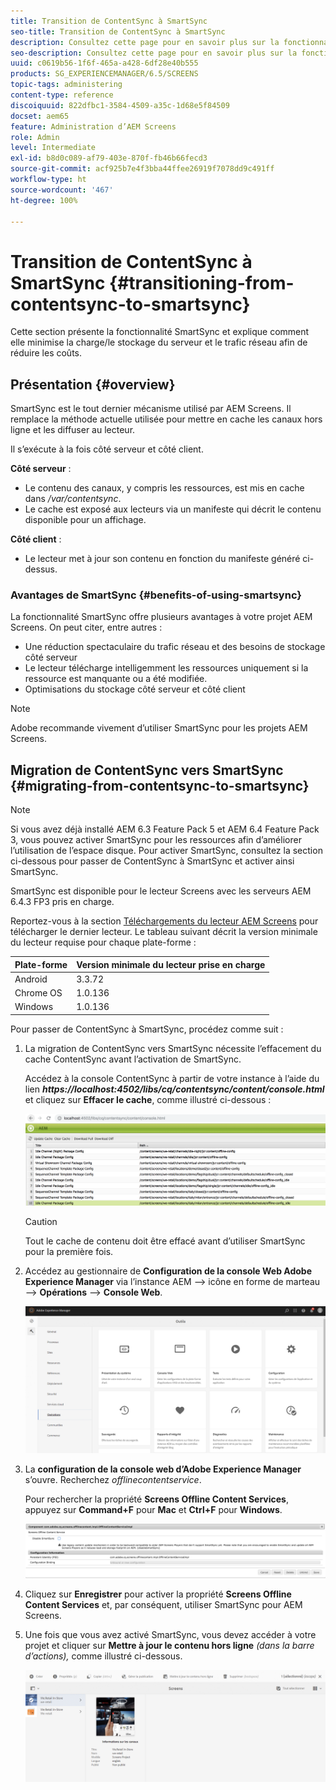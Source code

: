 ```yaml
---
title: Transition de ContentSync à SmartSync
seo-title: Transition de ContentSync à SmartSync
description: Consultez cette page pour en savoir plus sur la fonctionnalité SmartSync et sur la transition de ContentSync à SmartSync.
seo-description: Consultez cette page pour en savoir plus sur la fonctionnalité SmartSync et sur la transition de ContentSync à SmartSync.
uuid: c0619b56-1f6f-465a-a428-6df28e40b555
products: SG_EXPERIENCEMANAGER/6.5/SCREENS
topic-tags: administering
content-type: reference
discoiquuid: 822dfbc1-3584-4509-a35c-1d68e5f84509
docset: aem65
feature: Administration d’AEM Screens
role: Admin
level: Intermediate
exl-id: b8d0c089-af79-403e-870f-fb46b66fecd3
source-git-commit: acf925b7e4f3bba44ffee26919f7078dd9c491ff
workflow-type: ht
source-wordcount: '467'
ht-degree: 100%

---
```


# Transition de ContentSync à SmartSync {#transitioning-from-contentsync-to-smartsync}

Cette section présente la fonctionnalité SmartSync et explique comment elle minimise la charge/le stockage du serveur et le trafic réseau afin de réduire les coûts.

## Présentation {#overview}

SmartSync est le tout dernier mécanisme utilisé par AEM Screens. Il remplace la méthode actuelle utilisée pour mettre en cache les canaux hors ligne et les diffuser au lecteur.

Il s’exécute à la fois côté serveur et côté client.

**Côté serveur** :

* Le contenu des canaux, y compris les ressources, est mis en cache dans */var/contentsync*.
* Le cache est exposé aux lecteurs via un manifeste qui décrit le contenu disponible pour un affichage.

**Côté client** :

* Le lecteur met à jour son contenu en fonction du manifeste généré ci-dessus.

### Avantages de SmartSync {#benefits-of-using-smartsync}

La fonctionnalité SmartSync offre plusieurs avantages à votre projet AEM Screens. On peut citer, entre autres :

* Une réduction spectaculaire du trafic réseau et des besoins de stockage côté serveur
* Le lecteur télécharge intelligemment les ressources uniquement si la ressource est manquante ou a été modifiée.
* Optimisations du stockage côté serveur et côté client

>[!NOTE]
>
>Adobe recommande vivement d’utiliser SmartSync pour les projets AEM Screens.

## Migration de ContentSync vers SmartSync {#migrating-from-contentsync-to-smartsync}

>[!NOTE]
>
>Si vous avez déjà installé AEM 6.3 Feature Pack 5 et AEM 6.4 Feature Pack 3, vous pouvez activer SmartSync pour les ressources afin d’améliorer l’utilisation de l’espace disque. Pour activer SmartSync, consultez la section ci-dessous pour passer de ContentSync à SmartSync et activer ainsi SmartSync.
>
>SmartSync est disponible pour le lecteur Screens avec les serveurs AEM 6.4.3 FP3 pris en charge.
>
>Reportez-vous à la section [Téléchargements du lecteur AEM Screens](https://download.macromedia.com/screens/) pour télécharger le dernier lecteur. Le tableau suivant décrit la version minimale du lecteur requise pour chaque plate-forme :

| **Plate-forme** | **Version minimale du lecteur prise en charge** |
|---|---|
| Android | 3.3.72 |
| Chrome OS | 1.0.136 |
| Windows | 1.0.136 |

Pour passer de ContentSync à SmartSync, procédez comme suit :

1. La migration de ContentSync vers SmartSync nécessite l’effacement du cache ContentSync avant l’activation de SmartSync.

   Accédez à la console ContentSync à partir de votre instance à l’aide du lien ***https://localhost:4502/libs/cq/contentsync/content/console.html*** et cliquez sur **Effacer le cache**, comme illustré ci-dessous :

   ![clear_contesync_cache](assets/clear_contesync_cache.png)

   >[!CAUTION]
   >
   >Tout le cache de contenu doit être effacé avant d’utiliser SmartSync pour la première fois.

1. Accédez au gestionnaire de **Configuration de la console Web Adobe Experience Manager** via l’instance AEM —> icône en forme de marteau —> **Opérations** —> **Console Web**.

   ![screen_shot_2019-02-11at15339pm](assets/screen_shot_2019-02-11at15339pm.png)

1. La **configuration de la console web d’Adobe Experience Manager** s’ouvre. Recherchez *offlinecontentservice*.

   Pour rechercher la propriété **Screens Offline Content Services**, appuyez sur **Command+F** pour **Mac** et **Ctrl+F** pour **Windows**.

   ![screen_shot_2019-02-19at22643pm](assets/screen_shot_2019-02-19at22643pm.png)

1. Cliquez sur **Enregistrer** pour activer la propriété **Screens Offline Content Services** et, par conséquent, utiliser SmartSync pour AEM Screens.
1. Une fois que vous avez activé SmartSync, vous devez accéder à votre projet et cliquer sur **Mettre à jour le contenu hors ligne** *(dans la barre d’actions),* comme illustré ci-dessous.

   ![screen_shot_2019-02-25at102605am](assets/screen_shot_2019-02-25at102605am.png)
